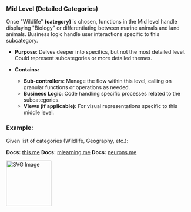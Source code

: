 ### Mid Level (Detailed Categories)
Once "Wildlife" **(category)** is chosen, functions in the Mid level handle displaying "Biology" or differentiating between marine animals and land animals.
Business logic handle user interactions specific to this subcategory.

- **Purpose**: Delves deeper into specifics, but not the most detailed level. Could represent subcategories or more detailed themes.

- **Contains:**
  - **Sub-controllers**: Manage the flow within this level, calling on granular functions or operations as needed.
  - **Business Logic**: Code handling specific processes related to the subcategories.
  - **Views (if applicable)**: For visual representations specific to this middle level.

### Example:

Given list of categories (Wildlife, Geography, etc.):

**Docs:** [this.me](https://www.neurons.me/this-me)
**Docs:** [mlearning.me](https://www.mlearning.me)
**Docs:** [neurons.me](https://www.neurons.me/)

<img src="../../_._.svg" alt="SVG Image" width="123" height="123" style="width123px; height:123px;">